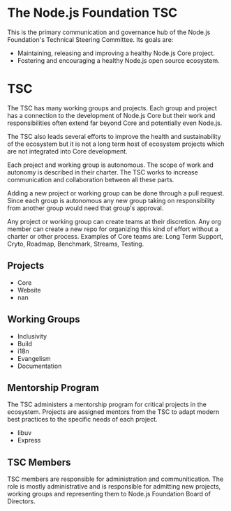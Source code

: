 # The Node.js Foundation TSC

This is the primary communication and governance hub of the Node.js
Foundation's Technical Steering Committee. Its goals are:

* Maintaining, releasing and improving a healthy Node.js Core project.
* Fostering and encouraging a healthy Node.js open source ecosystem.

# TSC

The TSC has many working groups and projects. Each group and project
has a connection to the development of Node.js Core but their work and
responsibilities often extend far beyond Core and potentially even Node.js.

The TSC also leads several efforts to improve the health and sustainability
of the ecosystem but it is not a long term host of ecosystem projects which are
not integrated into Core development.

Each project and working group is autonomous. The scope of work and 
autonomy is described in their charter. The TSC works to increase communication 
and collaboration between all these parts.

Adding a new project or working group can be done through a pull request. Since
each group is autonomous any new group taking on responsibility from another
group would need that group's approval.

Any project or working group can create teams at their discretion. Any org member
can create a new repo for organizing this kind of effort without a charter or other
process. Examples of Core teams are: Long Term Support, Cryto, Roadmap, Benchmark,
Streams, Testing.

## Projects

* Core
* Website
* nan

## Working Groups

* Inclusivity
* Build
* i18n
* Evangelism
* Documentation

## Mentorship Program

The TSC administers a mentorship program for critical projects in the ecosystem.
Projects are assigned mentors from the TSC to adapt modern best practices to the 
specific needs of each project.

* libuv
* Express

## TSC Members

TSC members are responsible for administration and communitication. The role is 
mostly administrative and is responsible for admitting new projects, working groups 
and representing them to  Node.js Foundation Board of Directors.
